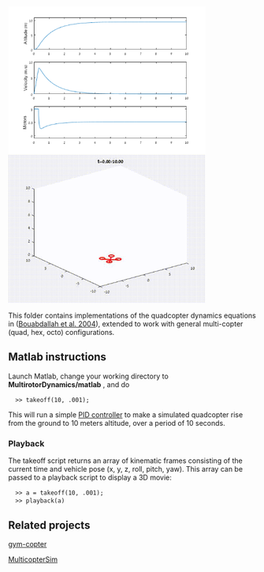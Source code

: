<img src="media/takeoff.png" align="left" width="400">
<img src="media/takeoff.gif" width="400">


This folder contains implementations of the quadcopter dynamics equations in
([Bouabdallah et al. 2004](https://infoscience.epfl.ch/record/97532/files/325.pdf)),
extended to work with general multi-copter (quad, hex, octo) configurations.  

## Matlab instructions

Launch Matlab, change your working directory to <b>MultirotorDynamics/matlab</b>
, and do
```
  >> takeoff(10, .001);
```

This will run a simple [PID controller](https://en.wikipedia.org/wiki/PID_controller) to make a simulated 
quadcopter rise from the ground to 10 meters altitude, over a period of 10 seconds.

### Playback

The takeoff script returns an array of kinematic frames consisting of the current time and vehicle pose
(x, y, z, roll, pitch, yaw).  This array can be passed to a playback script to display a 3D movie:

```
  >> a = takeoff(10, .001);
  >> playback(a)
```

## Related projects

[gym-copter](https://github.com/simondlevy/gym-copter)

[MulticopterSim](https://github.com/simondlevy/MulticopterSim)

